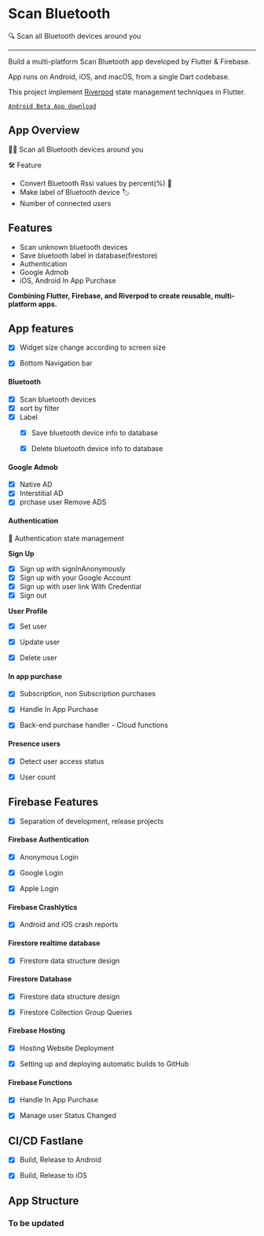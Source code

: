# Scan Bluetooth

🔍 Scan all Bluetooth devices around you

---

Build a multi-platform Scan Bluetooth app developed by Flutter & Firebase.  

App runs on Android, iOS, and macOS, from a single Dart codebase.  

This project implement [Riverpod](https://riverpod.dev) state management techniques in Flutter.  


[`Android Beta App download`](https://play.google.com/store/apps/details?id=app.fruitshop.bomb)

## App Overview

🕵️‍♂️ Scan all Bluetooth devices around you

🛠 Feature
 - Convert Bluetooth Rssi values by percent(%) 📶
 - Make label of Bluetooth device 🏷
 - Number of connected users

## Features

- Scan unknown bluetooth devices
- Save bluetooth label in database(firestore)
- Authentication
- Google Admob
- iOS, Android In App Purchase


**Combining Flutter, Firebase, and Riverpod to create reusable, multi-platform apps.**


## App features

- [x] Widget size change according to screen size
- [x] Bottom Navigation bar


#### Bluetooth
- [x] Scan bluetooth devices
- [x] sort by filter
- [x] Label
  - [x] Save bluetooth device info to database
  - [x] Delete bluetooth device info to database


#### Google Admob
  - [x] Native AD
  - [x] Interstitial AD
  - [x] prchase user Remove ADS

#### Authentication
🚪 Authentication state management

**Sign Up**
- [x] Sign up with signInAnonymously
- [x] Sign up with your Google Account
- [x] Sign up with user link With Credential
- [x] Sign out

**User Profile**
- [x] Set user
- [x] Update user
- [x] Delete user


#### In app purchase
- [x] Subscription, non Subscription purchases
- [x] Handle In App Purchase
- [x] Back-end purchase handler - Cloud functions


#### Presence users
- [x] Detect user access status
- [x] User count


## Firebase Features
- [x] Separation of development, release projects


#### Firebase Authentication
  - [x] Anonymous Login
  - [x] Google Login
  - [x] Apple Login


#### Firebase Crashlytics
  - [x] Android and iOS crash reports


#### Firestore realtime database
  - [x] Firestore data structure design


####  Firestore Database
  - [x] Firestore data structure design
  - [x] Firestore Collection Group Queries


#### Firebase Hosting
  - [x] Hosting Website Deployment
  - [x] Setting up and deploying automatic builds to GitHub


#### Firebase Functions
  - [x] Handle In App Purchase
  - [x] Manage user Status Changed



## CI/CD Fastlane
- [x] Build, Release to Android
- [x] Build, Release to iOS


## App Structure

### To be updated
